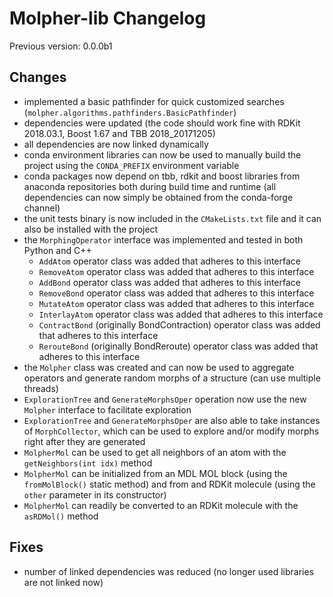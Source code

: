 # Molpher-lib Changelog

Previous version: 0.0.0b1

## Changes
- implemented a basic pathfinder for quick customized searches (`molpher.algorithms.pathfinders.BasicPathfinder`)
- dependencies were updated (the code should work fine with RDKit 2018.03.1, Boost 1.67 and TBB 2018_20171205)
- all dependencies are now linked dynamically 
- conda environment libraries can now be used to manually build the project using the `CONDA_PREFIX` environment variable
- conda packages now depend on tbb, rdkit and boost libraries from anaconda repositories both during build time and runtime (all dependencies can now simply be obtained from the conda-forge channel)
- the unit tests binary is now included in the `CMakeLists.txt` file and it can also be installed with the project
- the `MorphingOperator` interface was implemented and tested in both Python and C++
    - `AddAtom` operator class was added that adheres to this interface
    - `RemoveAtom` operator class was added that adheres to this interface
    - `AddBond` operator class was added that adheres to this interface
    - `RemoveBond` operator class was added that adheres to this interface
    - `MutateAtom` operator class was added that adheres to this interface
    - `InterlayAtom` operator class was added that adheres to this interface
    - `ContractBond` (originally BondContraction) operator class was added that adheres to this interface
    - `RerouteBond` (originally BondReroute) operator class was added that adheres to this interface
- the `Molpher` class was created and can now be used to aggregate operators and generate random morphs of a structure (can use multiple threads)
- `ExplorationTree` and `GenerateMorphsOper` operation now use the new `Molpher` interface to facilitate exploration
- `ExplorationTree` and `GenerateMorphsOper` are also able to take instances of `MorphCollector`, which can be used to explore and/or modify morphs right after they are generated
- `MolpherMol` can be used to get all neighbors of an atom with the `getNeighbors(int idx)` method
- `MolpherMol` can be initialized from an MDL MOL block (using the `fromMolBlock()` static method) and from and RDKit molecule (using the `other` parameter in its constructor)
- `MolpherMol` can readily be converted to an RDKit molecule with the `asRDMol()` method

## Fixes
- number of linked dependencies was reduced (no longer used libraries are not linked now)
